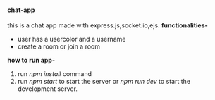 #### chat-app
this is a chat app made with express.js,socket.io,ejs.
**functionalities-**
* user has a usercolor and a username
* create a room or join a room

**how to run app-**
1. run *npm install* command
2. run *npm start* to start the server or *npm run dev* to start the development server.
